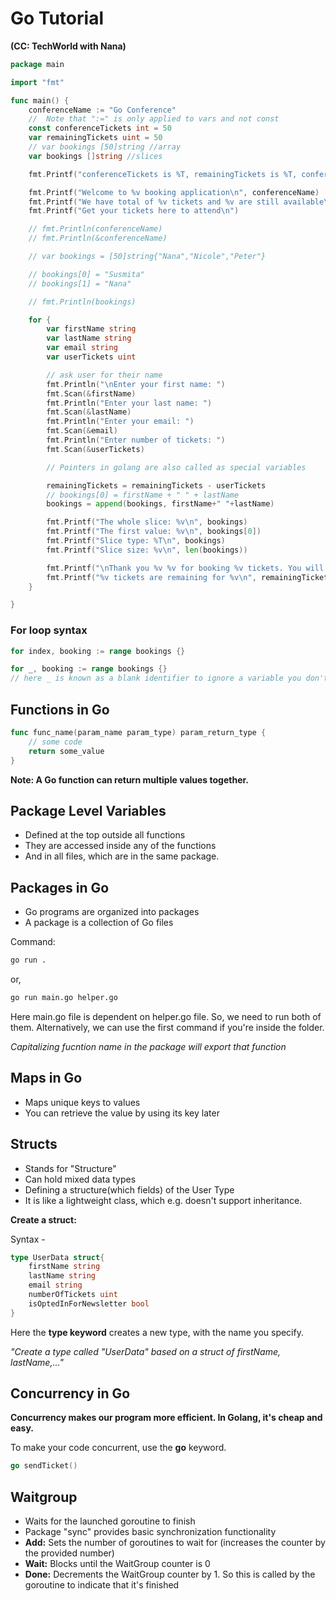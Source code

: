 # Go Tutorial 
**(CC: TechWorld with Nana)**

```go
package main

import "fmt"

func main() {
	conferenceName := "Go Conference"
	//  Note that ":=" is only applied to vars and not const
	const conferenceTickets int = 50
	var remainingTickets uint = 50
	// var bookings [50]string //array
	var bookings []string //slices

	fmt.Printf("conferenceTickets is %T, remainingTickets is %T, conferenceName is %T\n", conferenceTickets, remainingTickets, conferenceName)

	fmt.Printf("Welcome to %v booking application\n", conferenceName)
	fmt.Printf("We have total of %v tickets and %v are still available\n", conferenceTickets, remainingTickets)
	fmt.Printf("Get your tickets here to attend\n")

	// fmt.Println(conferenceName)
	// fmt.Println(&conferenceName)

	// var bookings = [50]string{"Nana","Nicole","Peter"}

	// bookings[0] = "Susmita"
	// bookings[1] = "Nana"

	// fmt.Println(bookings)

	for {
		var firstName string
		var lastName string
		var email string
		var userTickets uint

		// ask user for their name
		fmt.Println("\nEnter your first name: ")
		fmt.Scan(&firstName)
		fmt.Println("Enter your last name: ")
		fmt.Scan(&lastName)
		fmt.Println("Enter your email: ")
		fmt.Scan(&email)
		fmt.Println("Enter number of tickets: ")
		fmt.Scan(&userTickets)

		// Pointers in golang are also called as special variables

		remainingTickets = remainingTickets - userTickets
		// bookings[0] = firstName + " " + lastName
		bookings = append(bookings, firstName+" "+lastName)

		fmt.Printf("The whole slice: %v\n", bookings)
		fmt.Printf("The first value: %v\n", bookings[0])
		fmt.Printf("Slice type: %T\n", bookings)
		fmt.Printf("Slice size: %v\n", len(bookings))

		fmt.Printf("\nThank you %v %v for booking %v tickets. You will receive a confirmation email at %v\n", firstName, lastName, userTickets, email)
		fmt.Printf("%v tickets are remaining for %v\n", remainingTickets, conferenceName)
	}

}
```

### For loop syntax
```go
for index, booking := range bookings {}
```

```go
for _, booking := range bookings {}
// here _ is known as a blank identifier to ignore a variable you don't want to use. So, with Go you need to make unused variables explicitly
```

## Functions in Go

```go
func func_name(param_name param_type) param_return_type {
	// some code
	return some_value
}
```

**Note: A Go function can return multiple values together.**

## Package Level Variables
- Defined at the top outside all functions
- They are accessed inside any of the functions
- And in all files, which are in the same package.

## Packages in Go

- Go programs are organized into packages
- A package is a collection of Go files

Command:
```bash
go run .
```
or,
```bash
go run main.go helper.go
```

Here main.go file is dependent on helper.go file. So, we need to run both of them. Alternatively, we can use the first command if you're inside the folder.

*Capitalizing fucntion name in the package will export that function*

## Maps in Go
- Maps unique keys to values
- You can retrieve the value by using its key later

## Structs
- Stands for "Structure"
- Can hold mixed data types
- Defining a structure(which fields) of the User Type 
- It is like a lightweight class, which e.g. doesn't support inheritance.

**Create a struct:**

Syntax -

```go
type UserData struct{
	firstName string
	lastName string
	email string
	numberOfTickets uint
	isOptedInForNewsletter bool
}
```

Here the **type keyword** creates a new type, with the name you specify.

*"Create a type called "UserData" based on a struct of firstName, lastName,..."*

## Concurrency in Go

**Concurrency makes our program more efficient. In Golang, it's cheap and easy.**

To make your code concurrent, use the **go** keyword.

```go
go sendTicket()
```

## Waitgroup
- Waits for the launched goroutine to finish
- Package "sync" provides basic synchronization functionality
- **Add:** Sets the number of goroutines to wait for (increases the counter by the provided number)
- **Wait:** Blocks until the WaitGroup counter is 0
- **Done:** Decrements the WaitGroup counter by 1. So this is called by the goroutine to indicate that it's finished